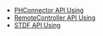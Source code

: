 * [PHConnector API Using](/docs/PHConnector%20API%20Using.md)
* [RemoteController API Using](/docs/RemoteController%20API%20Using.md)
* [STDF API Using](/docs/STDF%20API%20Using.md)